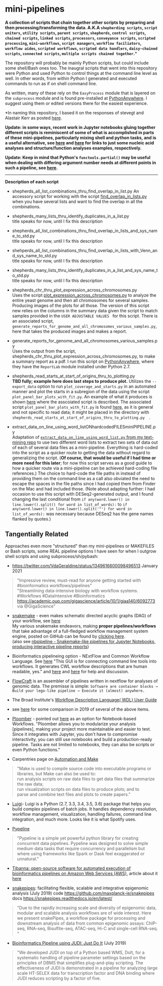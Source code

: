 # mini-pipelines
**A collection of scripts that chain together other scripts by preparing and then processing/transforming the data. A.K.A `shepherding scripts`, `script uniters`, `utility scripts`, `parent scripts`, `shepherds`, `control scripts`, `chained scripts`, `linked scripts`,  `processors`, `conveyance scripts`, `scripted processing`, `mini-workflows`, `script managers`, `workflow faciliators`, `workflow aides`, `scripted workflows`, `scripted data handlers`, `daisy-chained scripts`, `connected scripts`, `multiple scripts chained together`.**&ast;  
  
The repository will probably be mainly Python scripts, but could include some shell/Bash ones too. The inaugral scripts that went into this repository were Python and used Python to control things at the command line level as well. In other words, from within Python I generated and executed commands to run as if on shell command line. 

As written, many of these rely on the `EasyProcess` module that is layered on the `subprocess` module and is found pre-installed at [PythonAnywhere](http://www.pythonanywhere.com). I suggest using them or edited versions there for the easiest experience.
  
&ast;In naming this repository, I based it on the responses of stevegt and Alastair Kerr as posted [here](https://www.biostars.org/p/17696/).

**Update: in some ways, recent work in Jupyter notebooks gluing together different scripts is reminiscent of some of what is accomplished in parts of these mini-pipelines, particularly mixing shell and python tasks, and is a useful alternative, see [here](https://github.com/fomightez/sequencework) and [here](https://github.com/fomightez/structureework) for links to just some nucleic acid analyses and structure/function analyses examples, respectively.**


**Update: Keep in mind that Python's `functools.partial()` may be useful when dealing with differing argument number needs at different points in such a pipeline, see [here](https://stackoverflow.com/a/15331967/8508004).**

---



**Description of each script**

* shepherds_all_list_combinations_thru_find_overlap_in_list.py 
  An accessory script for working with the script [find_overlap_in_lists.py](https://github.com/fomightez/text_mining) when you have several lists and want to find the overlap in all the combinations.
  
* shepherds_many_lists_thru_identify_duplicates_in_a_list.py  
  title speaks for now, until I fix this description
 
* shepherds_all_list_combinations_thru_find_overlap_in_lists_and_sys_name_to_std.py  
  title speaks for now, until I fix this description
  
* shehperds_all_list_combinations_thru_find_overlap_in_lists_with_Venn_and_sys_name_to_std.py  
  title speaks for now, until I fix this description
  
* shepherds_many_lists_thru_identify_duplicates_in_a_list_and_sys_name_to_std.py  
  title speaks for now, until I fix this description

* shepherds_chr_thru_plot_expression_across_chromosomes.py  
  Uses the script [plot_expression_across_chromosomes.py](https://github.com/fomightez/sequencework/tree/master/plot_expression_across_chromosomes) to analyze the entire yeast genome and then all chromosomes for several samples. Producing images of the plots for all those. The version of this script new relies on the columns in the summary data given the script to match samples provided in the `USER ADJUSTABLE VALUES ` for this script. There is an associated script, `generate_reports_for_genome_and_all_chromosomes_various_samples.py`, here that takes the produced images and makes a report.
  
 * generate_reports_for_genome_and_all_chromosomes_various_samples.py  
  Uses the output from the script, shepherds_chr_thru_plot_expression_across_chromosomes.py, to make a summary report as a pdf. I run this script on [PythonAnywhere](http://www.pythonanywhere.com), where they have the `ReportLab` module installed under Python 2.7.
  
 * shepherds_read_starts_at_start_of_origins_thru_to_plotting.py  
  **TBD fully; example here does last steps to produce plot.** Utilizes the `--export_data` option to run `plot_coverage_and_starts.py` in an automated manner and plot the starts in a subregion of the data using the script `plot_panel_bar_plots_with_fit.py`. An example of what it produces is shown [here](https://github.com/fomightez/general_scripted_plotting#plot_panel_bar_plots_with_fitpy) where the asscoiated script is described. The associated script `plot_panel_bar_plots_with_fit.py` is found [here](https://github.com/fomightez/general_scripted_plotting), as it is general and not specific to read data; it might be placed in the directory with `shepherds_read_starts_at_start_of_origins_thru_to_plotting.py  `.
  
  * extract_data_on_line_using_word_listONhardcodedFILESminiPIPELINE.py  
    Adaptation of [`extract_data_on_line_using_word_list.py` from my text-mining repo](https://github.com/fomightez/text_mining) to use two different word lists to extract two sets of data out of each of several data files as a mini-pipeline. Everything is hard-coded into the script as a quicker route to getting the data without regard to generalizing the script. (**Of course, that would be useful if I had time or more need for this later**; for now this script serves as a good guide to how a quicker route via a mini-pipeline can be achieved hard-coding file references.) The choice to hard-code the file paths in instead of providing them on the command line as a call also obviated the need to escape the spaces in the file paths since I had copied them from Finder on the Mac and had included those. (Note about adapting further: I had occasion to use this script with DESeq2-generated output, and I found changing the last conditional from `if any(word.lower() in line.lower().split() for word in list_of_words):` to `if any(word.lower() in line.lower().split('"') for word in list_of_words):` was necessary because DESeq2 has the gene names flanked by quotes.)



Tangentially Related
--------------------

Approaches even more "structured" than my mini-pipelines or MAKEFILES or Bash scripts, some REAL pipeline options I have seen for when I outgrow shell scripts and using subprocess/sh/pybash:

* https://twitter.com/VdaGeraldine/status/1349616600098496513   January 2021
>"Impressive review, must-read for anyone getting started with #bioinformatics workflows/pipelines"  
>"Streamlining data-intensive biology with workflow systems. #Workflows #DataIntensive #Bioinformatics https://academic.oup.com/gigascience/article/10/1/giaa140/6092773 via  @GigaScience"



 * [snakemake](https://github.com/ctb/2019-snakemake-ucdavis/blob/master/tutorial.md) - even makes schematic directed acyclic graphs (DAG) of your workflow, see [here](https://snakemake.readthedocs.io/en/stable/tutorial/basics.html)  
 My various snakemake endeavors, making **proper pipelines/workflows** that take advantage of a full-fledged workflow management system engine, posted on GitHub can be found by [clicking here](https://github.com/search?q=owner%3Afomightez%20snakemake&type=code).  
 (also see [nbpipeline - Snakemake-like pipelines for Jupyter Notebooks, producing interactive pipeline reports](https://github.com/krassowski/nbpipeline))

 * Bioinformatics pipelineing option - NExtFlow and Common Workflow Language. See [here](https://twitter.com/pathogenomenick/status/931444079992373248) "This GUI is for connecting command line tools into workflows. It generates CWL workflow descriptions that are human readable, yes." and [here](https://twitter.com/biocrusoe/status/931447928513851394) and [here](https://twitter.com/biocrusoe/status/888703760679272450) for help and discussion.
 
 * [FlowCraft](https://flowcraft.readthedocs.io/en/latest/getting_started/overview.html) is an assembler of pipelines written in nextflow for analyses of genomic data. The premisse is simple: `Software are container blocks → Build your lego-like pipeline → Execute it (almost) anywhere.`
 
 * The Broad Institute's [Workflow Description Language( WDL) User Guide](https://software.broadinstitute.org/wdl/documentation/)
 
 * see [here](http://blog.booleanbiotech.com/nextflow-snakemake-reflow.html) for some comparison in 2019 of several of the above items.
 
 * [Ploomber](https://github.com/ploomber/ploomber) - pointed out [here](https://discourse.jupyter.org/t/tool-for-notebook-workflows/3764/10) as an option for Notebook-based Workflows. "Ploomber allows you to modularize your analysis [pipelines], making your project more maintainable and easier to test. Since it integrates with Jupyter, you don't have to compromise interactivity, you can still use notebooks and build a production-ready pipeline. Tasks are not limited to notebooks, they can also be scripts or even Python functions."
 
 * Carpentries page on [Automation and Make](https://swcarpentry.github.io/make-novice/)
 >"Make is used to compile source code into executable programs or libraries, but Make can also be used to:  
run analysis scripts on raw data files to get data files that summarize the raw data;  
run visualization scripts on data files to produce plots; and to  
parse and combine text files and plots to create papers."
 
 * [Luigi](https://github.com/spotify/luigi)- Luigi is a Python (2.7, 3.3, 3.4, 3.5, 3.6) package that helps you build complex pipelines of batch jobs. It handles dependency resolution, workflow management, visualization, handling failures, command line integration, and much more. Looks like it is what Spotify uses.
 
 * [Pypeline](https://cgarciae.github.io/pypeln/)
 >"Pypeline is a simple yet powerful python library for creating concurrent data pipelines. Pypeline was designed to solve simple medium data tasks that require concurrency and parallelism but where using frameworks like Spark or Dask feel exaggerated or unnatural."

* [Tibanna: open-source software for automated execution of bioinformatics pipelines on Amazon Web Services (AWS)](https://github.com/4dn-dcic/tibanna), article about it [here](https://www.ncbi.nlm.nih.gov/pubmed/31077294)
  
* [snakepipes](https://academic.oup.com/bioinformatics/advance-article/doi/10.1093/bioinformatics/btz436/5499080): facilitating flexible, scalable and integrative epigenomic analysis   (July 2019)
code https://github.com/maxplanck-ie/snakepipes  
docs https://snakepipes.readthedocs.io/en/latest/ 
>"Due to the rapidly increasing scale and diversity of epigenomic data, modular and scalable analysis workflows are of wide interest. Here we present snakePipes, a workflow package for processing and downstream analysis of data from common epigenomic assays: ChIP-seq, RNA-seq, Bisulfite-seq, ATAC-seq, Hi-C and single-cell RNA-seq. "

* [Bioinformatics Pipeline using JUDI: Just Do It](https://www.biorxiv.org/content/10.1101/611764v1) (July 2019)
>"We developed JUDI on top of a Python based WMS, DoIt, for a systematic handling of pipeline parameter settings based on the principles of DBMS that simplifies plug-and-play scripting. The effectiveness of JUDI is demonstrated in a pipeline for analyzing large scale HT-SELEX data for transcription factor and DNA binding where JUDI reduces scripting by a factor of five.
 
